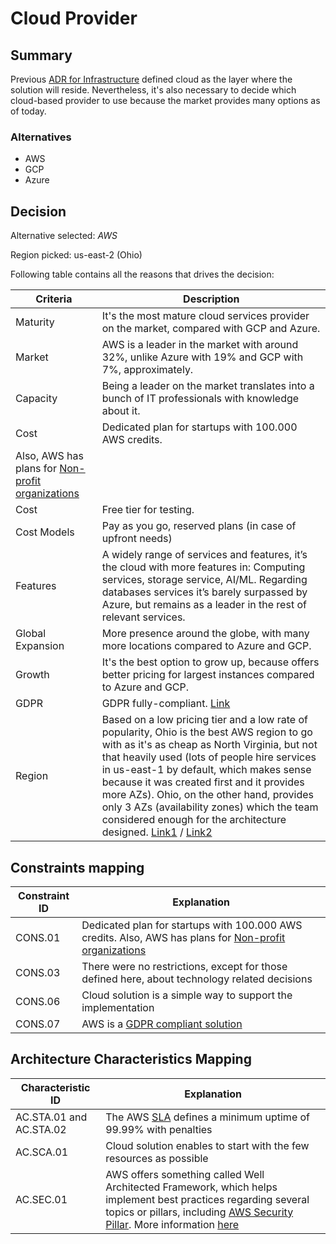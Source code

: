 # Cloud Provider

## Summary

Previous [ADR for Infrastructure](./adr-infrastructure.md) defined cloud as the layer where the solution will reside. Nevertheless, it's also necessary to decide which cloud-based provider to use because the market provides many options as of today.

### Alternatives

- AWS
- GCP
- Azure

## Decision 

Alternative selected: *AWS*

Region picked: us-east-2 (Ohio)

Following table contains all the reasons that drives the decision:

| Criteria                 | Description
| --------------------     | ----------------------------------------------------------------------------------------------------- | 
| Maturity                 | It's the most mature cloud services provider on the market, compared with GCP and Azure. |
| Market                   | AWS is a leader in the market with around 32%, unlike Azure with 19% and GCP with 7%, approximately.  |
| Capacity | Being a leader on the market translates into a bunch of IT professionals with knowledge about it. |
| Cost                     | Dedicated plan for startups with 100.000 AWS credits.
Also, AWS has plans for [Non-profit organizations](https://aws.amazon.com/government-education/nonprofits/?wwps-cards.sort-by=item.additionalFields.sortDate&wwps-cards.sort-order=desc) |
| Cost                     | Free tier for testing. |
| Cost Models              | Pay as you go, reserved plans (in case of upfront needs) |
| Features                 | A widely range of services and features, it’s the cloud with more features in: Computing services, storage service, AI/ML. Regarding databases services it’s barely surpassed by Azure, but remains as a leader in the rest of relevant services. |
| Global Expansion         | More presence around the globe, with many more locations compared to Azure and GCP. |
| Growth                   | It's the best option to grow up, because offers better pricing for largest instances compared to Azure and GCP. |
| GDPR | GDPR fully-compliant. [Link](https://aws.amazon.com/es/blogs/security/all-aws-services-gdpr-ready/) |
| Region | Based on a low pricing tier and a low rate of popularity, Ohio is the best AWS region to go with as it's as cheap as North Virginia, but not that heavily used (lots of people hire services in us-east-1 by default, which makes sense because it was created first and it provides more AZs). Ohio, on the other hand, provides only 3 AZs (availability zones) which the team considered enough for the architecture designed. [Link1](https://aws.amazon.com/about-aws/global-infrastructure/regions_az/) / [Link2](https://openupthecloud.com/which-aws-region-cheapest/) |

## Constraints mapping

| Constraint ID | Explanation |
| ------------- | ----------- |
| CONS.01 | Dedicated plan for startups with 100.000 AWS credits. Also, AWS has plans for [Non-profit organizations](https://aws.amazon.com/government-education/nonprofits/?wwps-cards.sort-by=item.additionalFields.sortDate&wwps-cards.sort-order=desc) |
| CONS.03 | There were no restrictions, except for those defined here, about technology related decisions |
| CONS.06 | Cloud solution is a simple way to support the implementation |
| CONS.07 | AWS is a [GDPR compliant solution](https://aws.amazon.com/compliance/gdpr-center/) |

## Architecture Characteristics Mapping

| Characteristic ID | Explanation |
| ------------- | ----------- |
| AC.STA.01 and AC.STA.02 | The AWS [SLA](https://aws.amazon.com/compute/sla/) defines a minimum uptime of 99.99% with penalties |
| AC.SCA.01 | Cloud solution enables to start with the few resources as possible |
| AC.SEC.01 | AWS offers something called Well Architected Framework, which helps implement best practices regarding several topics or pillars, including [AWS Security Pillar](https://docs.aws.amazon.com/wellarchitected/latest/security-pillar/security.html). More information [here](/Architecture/Application/security-concerns.md) |
